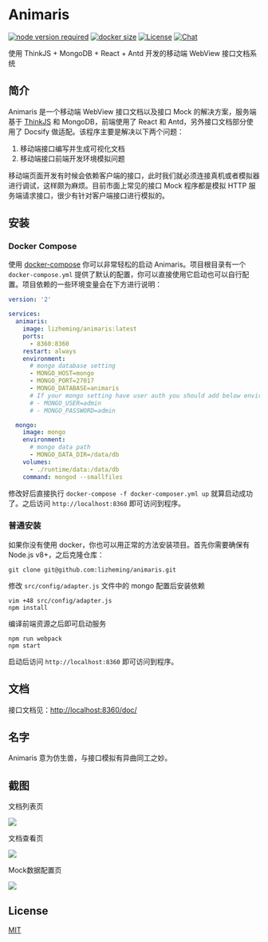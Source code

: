 # Animaris

[![node version required](https://img.shields.io/badge/node-%3E%3D8.9.4-red.svg?style=flat-square)](https://github.com/lizheming/animaris)
[![docker size](https://images.microbadger.com/badges/image/lizheming/animaris.svg?style=flat-square)](https://microbadger.com/images/lizheming/animaris)
[![License](https://img.shields.io/github/license/lizheming/animaris.svg?colorB=f48041&style=flat-square)](https://github.com/lizheming/animaris/blob/master/LICENSE)
[![Chat](https://img.shields.io/badge/chat-on%20discord-7289da.svg?style=flat-square)](https://discord.gg/ZCD8yc5)

使用 ThinkJS + MongoDB + React + Antd 开发的移动端 WebView 接口文档系统

## 简介

Animaris 是一个移动端 WebView 接口文档以及接口 Mock 的解决方案，服务端基于 [ThinkJS](https://thinkjs.org) 和 MongoDB，前端使用了 React 和 Antd，另外接口文档部分使用了 Docsify 做适配。该程序主要是解决以下两个问题：

1. 移动端接口编写并生成可视化文档
2. 移动端接口前端开发环境模拟问题

移动端页面开发有时候会依赖客户端的接口，此时我们就必须连接真机或者模拟器进行调试，这样颇为麻烦。目前市面上常见的接口 Mock 程序都是模拟 HTTP 服务端请求接口，很少有针对客户端接口进行模拟的。

## 安装

### Docker Compose

使用 [docker-compose](https://docs.docker.com/compose/) 你可以非常轻松的启动 Animaris。项目根目录有一个 `docker-compose.yml` 提供了默认的配置，你可以直接使用它启动也可以自行配置。项目依赖的一些环境变量会在下方进行说明：

```yaml
version: '2'

services: 
  animaris:
    image: lizheming/animaris:latest
    ports: 
      - 8360:8360
    restart: always
    environment:
      # mongo database setting
      - MONGO_HOST=mongo
      - MONGO_PORT=27017
      - MONGO_DATABASE=animaris
      # If your mongo setting have user auth you should add below enviroment
      # - MONGO_USER=admin
      # - MONGO_PASSWORD=admin

  mongo:
    image: mongo
    environment:
      # mongo data path
      - MONGO_DATA_DIR=/data/db
    volumes: 
      - ./runtime/data:/data/db
    command: mongod --smallfiles
```
修改好后直接执行 `docker-compose -f docker-composer.yml up` 就算启动成功了。之后访问 `http://localhost:8360` 即可访问到程序。

### 普通安装

如果你没有使用 docker，你也可以用正常的方法安装项目。首先你需要确保有 Node.js v8+，之后克隆仓库：

```
git clone git@github.com:lizheming/animaris.git
```

修改 `src/config/adapter.js` 文件中的 mongo 配置后安装依赖

```
vim +48 src/config/adapter.js
npm install
```

编译前端资源之后即可启动服务

```
npm run webpack 
npm start
```

启动后访问 `http://localhost:8360` 即可访问到程序。

## 文档

接口文档见：<http://localhost:8360/doc/>

## 名字

Animaris 意为仿生兽，与接口模拟有异曲同工之妙。

## 截图

文档列表页

![](https://p0.ssl.qhimg.com/t0194fc9409ff5770e2.jpg)

文档查看页

![](https://p0.ssl.qhimg.com/t01e4a2090ed1f5aed5.jpg)

Mock数据配置页

![](https://p0.ssl.qhimg.com/t015a770a88a74fa694.jpg)

## License 

[MIT](https://github.com/lizheming/animaris/blob/master/LICENSE)